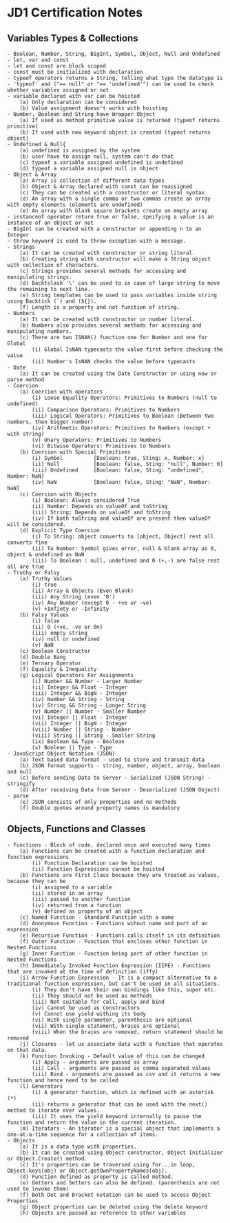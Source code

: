 # JD1 Certification Notes

## Variables Types & Collections

    - Boolean, Number, String, BigInt, Symbol, Object, Null and Undefined
    - let, var and const
    - let and const are block scoped
    - const must be initialized with declaration
    - typeof operators returns a String, telling what type the datatype is
    - 'typeof' and ("== null" or "== 'undefined'") can be used to check whether variables assigned or not
    - variable declared with var can be hoisted
    	(a) Only declaration can be considered
    	(b) Value assignment doesn't works with hoisting
    - Number, Boolean and String have Wrapper Object
    	(a) If used as method primitive value is returned (typeof returns primitive)
    	(b) If used with new keyword object is created (typeof returns object)
    - Undefined & Null{
    	(a) undefined is assigned by the system
    	(b) user have to assign null, system can't do that
    	(c) typeof a variable assigned undefined is undefined
    	(d) typeof a variable assigned null is object
    - Object & Array
    	(a) Array is collection of different data types
    	(b) Object & Array declared with const can be reassigned
    	(c) They can be created with a constructor or literal syntax
    	(d) An array with a single comma or two commas create an array with empty elements (elements are undefined)
    	(e) An array with blank square brackets create an empty array
    - instanceof operator return true or false, speifying a value is an instance of an object or not
    - BigInt can be created with a constructor or appending n to an Integer
    - throw keyword is used to throw exception with a message.
    - Strings
    	(a) It can be created with constructor or string literal.
    	(b) Creating string with constructor will make a String object with collection of characters.
    	(c) Strings provides several methods for accessing and manipulating strings.
    	(d) Backtslash '\' can be used to in case of large string to move the remaining to next line.
    	(e) String templates can be used to pass variables inside string using Backtick (`) and (${}).
    	(f) Length is a property and not function of string.
    - Numbers
    	(a) It can be created with constructor or number literal.
    	(b) Numbers also provides several methods for accessing and manipulating numbers.
    	(c) There are two ISNAN() function one for Number and one for Global
    		(i) Global IsNAN typecasts the value first before checking the value
    		(ii) Number's IsNAN checks the value before typecasts
    - Date
    	(a) It can be created using the Date Constructor or using now or parse method
    - Coercion
    	(a) Coercion with operators
    		(i) Loose Equality Operators: Primitives to Numbers (null to undefined)
    		(ii) Comparison Operators: Primitives to Numbers
    		(iii) Logical Operators: Primitives to Boolean (Between two numbers, then bigger number)
    		(iv) Arithmetic Operators: Primitives to Numbers (except + with string)
    		(v) Unary Operators: Primitives to Numbers
    		(vi) Bitwise Operators: Primitives to Numbers
    	(b) Coercion with Special Primitives
    		(i) Symbol			[Boolean: true, Sting: x, Number: x]
    		(ii) Null			[Boolean: false, Sting: "null", Number: 0]
    		(iii) Undefined		[Boolean: false, Sting: "undefined", Number: NaN]
    		(iv) NaN			[Boolean: false, Sting: "NaN", Number: NaN]
    	(c) Coercion with Objects
    		(i) Boolean: Always considered True
    		(ii) Number: Depends on valueOf and toString
    		(iii) String: Depends on valueOf and toString
    		(iv) If both toString and valueOf are present then valueOf will be considered.
    	(d) Explicit Type Coercion
    		(i) To String: object converts to [object, Object] rest all converts fine
    		(ii) To Number: Symbol gives error, null & blank array as 0, object & undefined as NaN
    		(iii) To Boolean : null, undefined and 0 (+,-) are false rest all are true
    - Truthy or Falsy
    	(a) Truthy Values
    		(i) true
    		(ii) Array & Objects (Even Blank)
    		(iii) Any String (even '0')
    		(iv) Any Number (except 0 - +ve or -ve)
    		(v) +Infinty or -Infinity
    	(b) Falsy Values
    		(i) false
    		(ii) 0 (+ve, -ve or 0n)
    		(iii) empty string
    		(iv) null or undefined
    		(v) NaN
    	(c) Boolean Constructor
    	(d) Double Bang
    	(e) Ternary Operator
    	(f) Equality & Inequality
    	(g) Logical Operators For Assignments
			(i) Number && Number - Larger Number
			(ii) Integer && Float - Integer
			(iii) Integer && BigN - Integer
			(iv) Number && String - String
			(iv) String && String - Longer String
			(v) Number || Number - Smaller Number
			(vi) Integer || Float - Integer
			(vii) Integer || BigN - Integer
			(viii) Number || String - Number
			(viii) String || String - Smaller String
			(ix) Boolean && Type - Boolean
			(x) Boolean || Type - Type
	- JavaScript Object Notation (JSON)
		(a) Text based data format - used to store and transmit data
		(b) JSON format supports - string, number, object, array, boolean and null
		(c) Before sending Data to Server - Serialized (JSON String) - stringify
		(d) After receiving Data from Server - Deserialized (JSON Object) - parse
		(e) JSON consists of only properties and no methods
		(f) Double quotes around property names is mandatory

## Objects, Functions and Classes

	- Functions - Block of code, declared once and executed many times
		(a) Functions can be created with a function declaration and function expressions
			(i) Function Declaration can be hoisted
			(ii) Function Expressions cannot be hoisted
		(b) Functions are First Class because they are treated as values, because they can be
			(i) assigned to a variable
			(ii) stored in an array
			(iii) passed to another function
			(iv) returned from a function
			(v) defined as property of an object
		(c) Named Function - Standard Function with a name
		(d) Anonymous Function - Functions wihout name and part of an expression
		(e) Recursive Function - Functions calls itself in its definition
		(f) Outer Function - Function that encloses other function in Nested Functions
		(g) Inner Function - Function being part of other function in Nested Functions
		(h) Immediately Invoked Function Expression (IIFE) - Functions that are invoked at the time of definition (iffy)
		(i) Arrow Function Expression - It is a compact alternative to a traditional function expression, but can't be used in all situations.
			(i) They don't have their own bindings like this, super etc.
			(ii) They should not be used as methods
			(iii) Not suitable for call, apply and bind
			(iv) Cannot be used as Constructors
			(v) Cannot use yield withing its body
			(vi) With single parameter, parenthesis are optional
			(vii) With single statement, braces are optional
			(viii) When the braces are removed, return statement should be removed
		(j) Closures - let us associate data with a function that operates on that data.
		(k) Function Invoking - Default value of this can be changed
			(i) Apply - arguments are passed as array
			(ii) Call - arguments are passed as comma separated values
			(iii) Bind - arguments are passed as csv and it returns a new function and hence need to be called
		(l) Generators
			(i) A generator function, which is defined with an asterisk (*) 
			(ii) returns a generator that can be used with the next() method to iterate over values. 
			(iii) It uses the yield keyword internally to pause the function and return the value in the current iteration.
		(m) Iterators - An iterator is a special object that implements a one-at-a-time sequence for a collection of items.
	- Objects
		(a) It is a data type with properties.
		(b) It can be created using Object constructor, Object Initializer or Object.Create() method.
		(c) It's properties can be traversed using for...in loop, Object.keys(obj) or Object.getOwnPropertyNames(obj).
		(d) Function defined as property is called method.
		(e) Getters and Setters can also be defined. (parenthesis are not used to invoke them)
		(f) Both Dot and Bracket notation can be used to access Object Properties
		(g) Object properties can be deleted using the delete keyword
		(h) Objects are passed as reference to other variables

